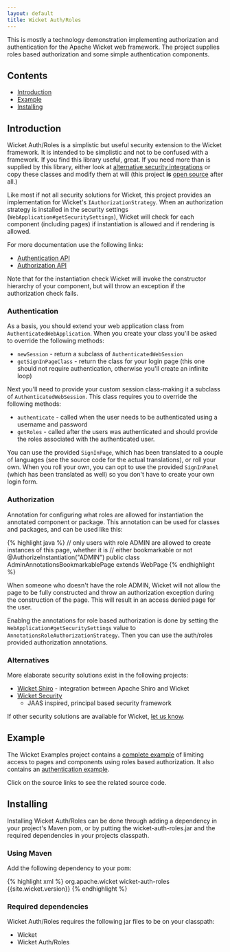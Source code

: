 ```yaml
---
layout: default
title: Wicket Auth/Roles
---
```


This is mostly a technology demonstration implementing authorization and
authentication for the Apache Wicket web framework. The project supplies roles
based authorization and some simple authentication components.

## Contents ##

* [Introduction](#introduction)
* [Example](#example)
* [Installing](#installing)

## Introduction ##

Wicket Auth/Roles is a simplistic but useful security extension to the Wicket
framework. It is intended to be simplistic and not to be confused with a
framework. If you find this library useful, great. If you need more than is
supplied by this library, either look at [alternative security
integrations](#alternatives) or copy these classes and modify them at will
(this project **is** [open source](http://www.apache.org/licenses/) after
all.)

Like most if not all security solutions for Wicket, this project provides an
implementation for Wicket's `IAuthorizationStrategy`. When an authorization
strategy is installed in the security settings
(`WebApplication#getSecuritySettings`), Wicket will check for each component
(including pages) if instantiation is allowed and if rendering is allowed.

For more documentation use the following links:

* [Authentication API](http://wicket.apache.org/apidocs/1.4/org/apache/wicket/authentication/package-frame.html)
* [Authorization API](http://wicket.apache.org/apidocs/1.4/org/apache/wicket/authorization/package-frame.html)

Note that for the instantiation check Wicket will invoke the constructor
hierarchy of your component, but will throw an exception if the authorization
check fails.

### Authentication ###

As a basis, you should extend your web application class from
`AuthenticatedWebApplication`. When you create your class you'll be asked to
override the following methods:

* `newSession` - return a subclass of `AuthenticatedWebSession`
* `getSignInPageClass` - return the class for your login page (this one should
  not require authentication, otherwise you'll create an infinite loop)

Next you'll need to provide your custom session class-making it a subclass of
`AuthenticatedWebSession`. This class requires you to override the following
methods:

* `authenticate` - called when the user needs to be authenticated using a
  username and password
* `getRoles` - called after the users was authenticated and should provide the
  roles associated with the authenticated user.

You can use the provided `SignInPage`, which has been translated to a couple
of languages (see the source code for the actual translations), or roll your
own. When you roll your own, you can opt to use the provided `SignInPanel`
(which has been translated as well) so you don't have to create your own login
form.

### Authorization ###

Annotation for configuring what roles are allowed for instantiation the
annotated component or package. This annotation can be used for classes and
packages, and can be used like this:

{% highlight java %}
// only users with role ADMIN are allowed to create instances of this page, whether it is
// either bookmarkable or not
@AuthorizeInstantiation("ADMIN")
public class AdminAnnotationsBookmarkablePage extends WebPage
{% endhighlight %}

When someone who doesn't have the role ADMIN, Wicket will not allow the page
to be fully constructed and throw an authorization exception during the
construction of the page. This will result in an access denied page for the
user.

Enablng the annotations for role based authorization is done by setting the
`WebApplication#getSecuritySettings` value to
`AnnotationsRoleAuthorizationStrategy`. Then you can use the auth/roles
provided authorization annotations.

### Alternatives ###

More elaborate security solutions exist in the following projects:

 * [Wicket
   Shiro](https://github.com/wicketstuff/core/tree/master/jdk-1.5-parent/shiro-security) -
   integration between Apache Shiro and Wicket
 * [Wicket
   Security](https://github.com/wicketstuff/core/tree/master/jdk-1.5-parent/wicket-security-parent)
   - JAAS inspired, principal based security framework

If other security solutions are available for Wicket, [let us
know](https://issues.apache.org/jira/browse/WICKET).

## Example ##

The Wicket Examples project contains a [complete
example](http://wicketstuff.org/wicket14/authorization) of limiting access to
pages and components using roles based authorization. It also contains an
[authentication example](http://wicketstuff.org/wicket14/authentication).

Click on the source links to see the related source code.

## Installing ##

Installing Wicket Auth/Roles can be done through adding a dependency in your
project's Maven pom, or by putting the wicket-auth-roles.jar and the required
dependencies in your projects classpath.

### Using Maven ###

Add the following dependency to your pom:

{% highlight xml %}
<dependency>
    <groupId>org.apache.wicket</groupId>
    <artifactId>wicket-auth-roles</artifactId>
    <version>{{site.wicket.version}}</version>
</dependency>
{% endhighlight %}

### Required dependencies ###

Wicket Auth/Roles requires the following jar files to be on your classpath:

 * Wicket
 * Wicket Auth/Roles

